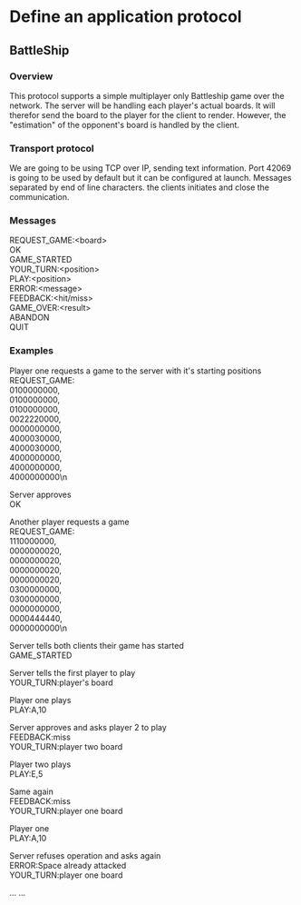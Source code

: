 # Define an application protocol

## BattleShip

### Overview
This protocol supports a simple multiplayer only Battleship game over the network. The server will be handling each player's actual boards.
It will therefor send the board to the player for the client to render. However, the "estimation" of the opponent's board is handled by  the client.


### Transport protocol
We are going to be using TCP over IP, sending text information.
Port 42069 is going to be used by default but it can be configured at launch. Messages separated by end of line characters.
the clients initiates and close the communication.

### Messages
REQUEST_GAME:\<board>  
OK   
GAME_STARTED  
YOUR_TURN:\<position>  
PLAY:\<position>  
ERROR:\<message>  
FEEDBACK:\<hit/miss>  
GAME_OVER:\<result>  
ABANDON  
QUIT

### Examples

Player one requests a game to the server with it's starting positions  
REQUEST_GAME:  
0100000000,  
0100000000,  
0100000000,  
0022220000,     
0000000000,  
4000030000,  
4000030000,  
4000000000,  
4000000000,  
4000000000\n

Server approves  
OK

Another player requests a game  
REQUEST_GAME:  
1110000000,  
0000000020,  
0000000020,  
0000000020,     
0000000020,  
0300000000,  
0300000000,  
0000000000,  
0000444440,  
0000000000\n

Server tells both clients their game has started   
GAME_STARTED

Server tells the first player to play  
YOUR_TURN:player's board

Player one plays  
PLAY:A,10

Server approves and asks player 2 to play  
FEEDBACK:miss  
YOUR_TURN:player two board  

Player two plays  
PLAY:E,5

Same again  
FEEDBACK:miss  
YOUR_TURN:player one board  

Player one  
PLAY:A,10

Server refuses operation and asks again  
ERROR:Space already attacked  
YOUR_TURN:player one board  

... ...
